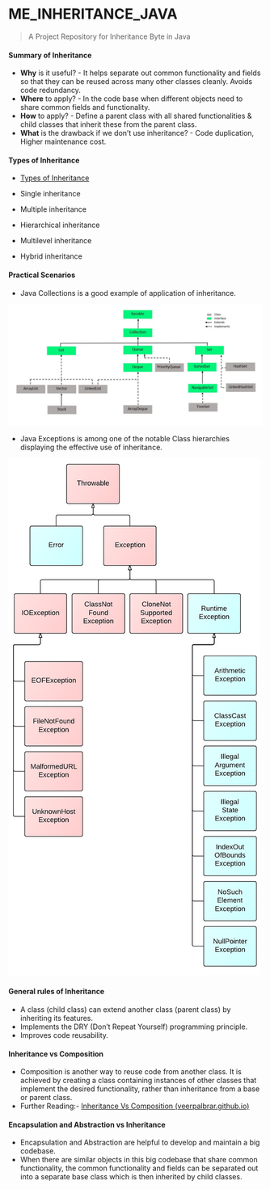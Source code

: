 # ME_INHERITANCE_JAVA

>A Project Repository for Inheritance Byte in Java

#### Summary of Inheritance

-   **Why** is it useful? - It helps separate out common functionality and fields so that they can be reused across many other classes cleanly. Avoids code redundancy.
-   **Where** to apply? - In the code base when different objects need to share common fields and functionality.
-   **How** to apply? - Define a parent class with all shared functionalities & child classes that inherit these from the parent class.
-   **What** is the drawback if we don’t use inheritance? - Code duplication, Higher maintenance cost.

  

#### Types of Inheritance

-   [Types of Inheritance](https://www.studytonight.com/cpp/types-of-inheritance.php)

-   Single inheritance
-   Multiple inheritance
-   Hierarchical inheritance
-   Multilevel inheritance
-   Hybrid inheritance

#### Practical Scenarios

-   Java Collections is a good example of application of inheritance.

![image](https://raw.githubusercontent.com/axitchandora/Personal-Stuff/main/Images/ME_INHERITANCE_JAVA_MODULE_BYTE_image_20.png?token=GHSAT0AAAAAABTQZSL6LIHYXIYIDE2RR4KEYUD6RHA)

-   Java Exceptions is among one of the notable Class hierarchies displaying the effective use of inheritance.

  

![image](https://raw.githubusercontent.com/axitchandora/Personal-Stuff/main/Images/ME_INHERITANCE_JAVA_MODULE_BYTE_image_21.png?token=GHSAT0AAAAAABTQZSL6GLV6ENZV64TNT7PKYUD6RMQ)

  

#### General rules of Inheritance

-   A class (child class) can extend another class (parent class) by inheriting its features.
-   Implements the DRY (Don’t Repeat Yourself) programming principle.
-   Improves code reusability.

#### Inheritance vs Composition

-   Composition is another way to reuse code from another class. It is achieved by creating a class containing instances of other classes that implement the desired functionality, rather than inheritance from a base or parent class.
-   Further Reading:- [Inheritance Vs Composition (veerpalbrar.github.io)](https://veerpalbrar.github.io/blog/2021/06/30/Inheritance-vs-Composition)

#### Encapsulation and Abstraction vs Inheritance

-   Encapsulation and Abstraction are helpful to develop and maintain a big codebase.
-   When there are similar objects in this big codebase that share common functionality, the common functionality and fields can be separated out into a separate base class which is then inherited by child classes.
